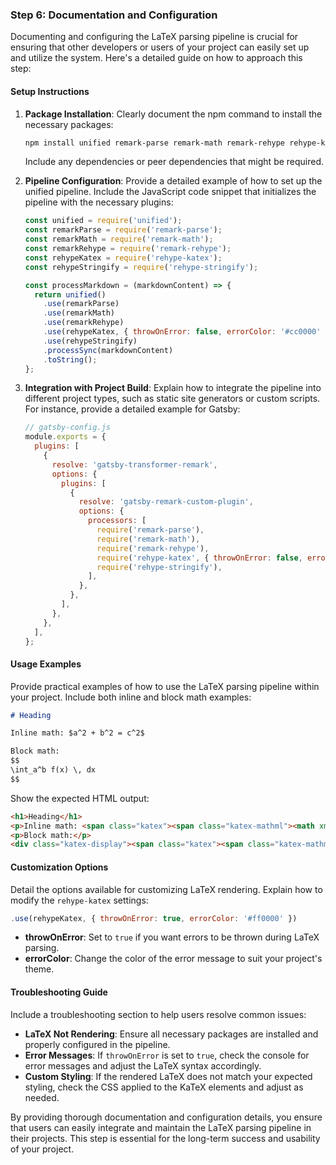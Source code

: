 ### Step 6: Documentation and Configuration

Documenting and configuring the LaTeX parsing pipeline is crucial for ensuring that other developers or users of your project can easily set up and utilize the system. Here's a detailed guide on how to approach this step:

#### Setup Instructions

1. **Package Installation**: Clearly document the npm command to install the necessary packages:
   ```bash
   npm install unified remark-parse remark-math remark-rehype rehype-katex rehype-stringify
   ```
   Include any dependencies or peer dependencies that might be required.

2. **Pipeline Configuration**: Provide a detailed example of how to set up the unified pipeline. Include the JavaScript code snippet that initializes the pipeline with the necessary plugins:
   ```javascript
   const unified = require('unified');
   const remarkParse = require('remark-parse');
   const remarkMath = require('remark-math');
   const remarkRehype = require('remark-rehype');
   const rehypeKatex = require('rehype-katex');
   const rehypeStringify = require('rehype-stringify');

   const processMarkdown = (markdownContent) => {
     return unified()
       .use(remarkParse)
       .use(remarkMath)
       .use(remarkRehype)
       .use(rehypeKatex, { throwOnError: false, errorColor: '#cc0000' })
       .use(rehypeStringify)
       .processSync(markdownContent)
       .toString();
   };
   ```

3. **Integration with Project Build**: Explain how to integrate the pipeline into different project types, such as static site generators or custom scripts. For instance, provide a detailed example for Gatsby:
   ```javascript
   // gatsby-config.js
   module.exports = {
     plugins: [
       {
         resolve: 'gatsby-transformer-remark',
         options: {
           plugins: [
             {
               resolve: 'gatsby-remark-custom-plugin',
               options: {
                 processors: [
                   require('remark-parse'),
                   require('remark-math'),
                   require('remark-rehype'),
                   require('rehype-katex', { throwOnError: false, errorColor: '#cc0000' }),
                   require('rehype-stringify'),
                 ],
               },
             },
           ],
         },
       },
     ],
   };
   ```

#### Usage Examples

Provide practical examples of how to use the LaTeX parsing pipeline within your project. Include both inline and block math examples:

```markdown
# Heading

Inline math: $a^2 + b^2 = c^2$

Block math:
$$
\int_a^b f(x) \, dx
$$
```

Show the expected HTML output:

```html
<h1>Heading</h1>
<p>Inline math: <span class="katex"><span class="katex-mathml"><math xmlns="http://www.w3.org/1998/Math/MathML"><semantics><mrow><msup><mi>a</mi><mn>2</mn></msup><mo>+</mo><msup><mi>b</mi><mn>2</mn></msup><mo>=</mo><msup><mi>c</mi><mn>2</mn></msup></mrow><annotation encoding="application/x-tex">a^2 + b^2 = c^2</annotation></semantics></math></span><span class="katex-html" aria-hidden="true"><span class="base"><span class="strut" style="height:0.8141em;"></span><span class="mord"><span class="mord mathdefault">a</span><span class="msupsub"><span class="vlist-t"><span class="vlist-r"><span class="vlist" style="height:0.8141em;"><span style="top:-3.063em;margin-right:0.05em;"><span class="pstrut" style="height:2.7em;"></span><span class="sizing reset-size6 size3 mtight"><span class="mord mtight">2</span></span></span></span></span></span></span></span><span class="mspace" style="margin-right:0.2222em;"></span><span class="mbin">+</span><span class="mspace" style="margin-right:0.2222em;"></span></span><span class="base"><span class="strut" style="height:0.8141em;"></span><span class="mord"><span class="mord mathdefault">b</span><span class="msupsub"><span class="vlist-t"><span class="vlist-r"><span class="vlist" style="height:0.8141em;"><span style="top:-3.063em;margin-right:0.05em;"><span class="pstrut" style="height:2.7em;"></span><span class="sizing reset-size6 size3 mtight"><span class="mord mtight">2</span></span></span></span></span></span></span></span><span class="mspace" style="margin-right:0.2778em;"></span><span class="mrel">=</span><span class="mspace" style="margin-right:0.2778em;"></span></span><span class="base"><span class="strut" style="height:0.8141em;"></span><span class="mord"><span class="mord mathdefault">c</span><span class="msupsub"><span class="vlist-t"><span class="vlist-r"><span class="vlist" style="height:0.8141em;"><span style="top:-3.063em;margin-right:0.05em;"><span class="pstrut" style="height:2.7em;"></span><span class="sizing reset-size6 size3 mtight"><span class="mord mtight">2</span></span></span></span></span></span></span></span></span></span></span></p>
<p>Block math:</p>
<div class="katex-display"><span class="katex"><span class="katex-mathml"><math xmlns="http://www.w3.org/1998/Math/MathML" display="block"><semantics><mrow><msubsup><mo>∫</mo><mi>a</mi><mi>b</mi></msubsup><mi>f</mi><mo stretchy="false">(</mo><mi>x</mi><mo stretchy="false">)</mo><mi>d</mi><mi>x</mi></mrow><annotation encoding="application/x-tex">\int_a^b f(x) \, dx</annotation></semantics></math></span><span class="katex-html" aria-hidden="true"><span class="base"><span class="strut" style="height:2.3007em;vertical-align:-0.9503em;"></span><span class="mop op-limits"><span class="vlist-t vlist-t2"><span class="vlist-r"><span class="vlist" style="height:1.3503em;"><span style="top:-2.3007em;margin-left:0em;"><span class="pstrut" style="height:3em;"></span><span class="sizing reset-size6 size3 mtight"><span class="mord mtight"><span class="mord mathdefault mtight">a</span></span></span></span><span style="top:-3em;"><span class="pstrut" style="height:3em;"></span><span><span class="mop op-symbol large-op">∫</span></span></span><span style="top:-3.6769em;margin-left:0em;"><span class="pstrut" style="height:3em;"></span><span class="sizing reset-size6 size3 mtight"><span class="mord mtight"><span class="mord mathdefault mtight">b</span></span></span></span></span><span class="vlist-s">​</span></span><span class="vlist-r"><span class="vlist" style="height:0.9503em;"><span></span></span></span></span></span><span class="mspace" style="margin-right:0.1667em;"></span><span class="mord mathdefault" style="margin-right:0.10764em;">f</span><span class="mopen">(</span><span class="mord mathdefault">x</span><span class="mclose">)</span><span class="mspace" style="margin-right:0.1667em;"></span><span class="mord mathdefault">d</span><span class="mord mathdefault">x</span></span></span></span></div>
```

#### Customization Options

Detail the options available for customizing LaTeX rendering. Explain how to modify the `rehype-katex` settings:

```javascript
.use(rehypeKatex, { throwOnError: true, errorColor: '#ff0000' })
```

- **throwOnError**: Set to `true` if you want errors to be thrown during LaTeX parsing.
- **errorColor**: Change the color of the error message to suit your project's theme.

#### Troubleshooting Guide

Include a troubleshooting section to help users resolve common issues:

- **LaTeX Not Rendering**: Ensure all necessary packages are installed and properly configured in the pipeline.
- **Error Messages**: If `throwOnError` is set to `true`, check the console for error messages and adjust the LaTeX syntax accordingly.
- **Custom Styling**: If the rendered LaTeX does not match your expected styling, check the CSS applied to the KaTeX elements and adjust as needed.

By providing thorough documentation and configuration details, you ensure that users can easily integrate and maintain the LaTeX parsing pipeline in their projects. This step is essential for the long-term success and usability of your project.

